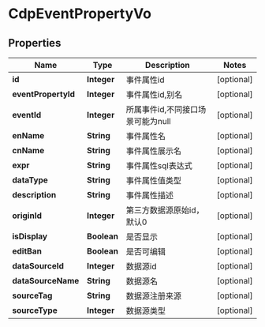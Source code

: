 # CdpEventPropertyVo

## Properties
Name | Type | Description | Notes
------------ | ------------- | ------------- | -------------
**id** | **Integer** | 事件属性id |  [optional]
**eventPropertyId** | **Integer** | 事件属性id,别名 |  [optional]
**eventId** | **Integer** | 所属事件id,不同接口场景可能为null |  [optional]
**enName** | **String** | 事件属性名 |  [optional]
**cnName** | **String** | 事件属性展示名 |  [optional]
**expr** | **String** | 事件属性sql表达式 |  [optional]
**dataType** | **String** | 事件属性值类型 |  [optional]
**description** | **String** | 事件属性描述 |  [optional]
**originId** | **Integer** | 第三方数据源原始id，默认0 |  [optional]
**isDisplay** | **Boolean** | 是否显示 |  [optional]
**editBan** | **Boolean** | 是否可编辑 |  [optional]
**dataSourceId** | **Integer** | 数据源id |  [optional]
**dataSourceName** | **String** | 数据源名 |  [optional]
**sourceTag** | **String** | 数据源注册来源 |  [optional]
**sourceType** | **Integer** | 数据源类型 |  [optional]
